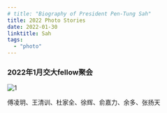 ```yaml
---
# title: "Biography of President Pen-Tung Sah"
title: 2022 Photo Stories
date: 2022-01-30
linktitle: Sah
tags:
  - "photo"
---
```


### 2022年1月交大fellow聚会

![1](/img/photostory/44.JPG)

傅凌玥、王清训、杜家全、徐辉、俞嘉力、余多、张扬天
